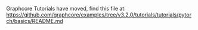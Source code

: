 Graphcore Tutorials have moved, find this file at:
https://github.com/graphcore/examples/tree/v3.2.0/tutorials/tutorials/pytorch/basics/README.md
